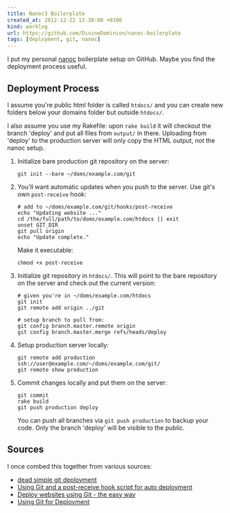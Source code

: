 ```yaml
---
title: Nanoc3 Boilerplate
created_at: 2012-12-22 13:38:00 +0100
kind: worklog
url: https://github.com/DivineDominion/nanoc-boilerplate
tags: [deployment, git, nanoc]
---
```


I put my personal [nanoc](http://nanoc.stoneship.org) boilerplate setup on GitHub.  Maybe you find the deployment process useful.

## Deployment Process

I assume you're public html folder is called `htdocs/` and you can create new folders below your domains folder but outside `htdocs/`.

I also assume you use my Rakefile:  upon `rake build` it will checkout the branch 'deploy' and put all files from `output/` in there.  Uploading from 'deploy' to the production server will only copy the HTML output, not the nanoc setup.

1.  Initialize bare production git repository on the server:

        git init --bare ~/doms/example.com/git
2.  You'll want automatic updates when you push to the server.  Use git's own
    `post-receive` hook:

        # add to ~/doms/example.com/git/hooks/post-receive
        echo "Updating website ..."
        cd /the/full/path/to/doms/example.com/htdocs || exit
        unset GIT_DIR
        git pull origin 
        echo "Update complete."

    Make it executable:

        chmod +x post-receive

3.  Initialize git repository in `htdocs/`.  This will point to the bare
    repository on the server and check out the current version:
    
        # given you're in ~/doms/example.com/htdocs
        git init
        git remote add origin ../git
        
        # setup branch to pull from:
        git config branch.master.remote origin
        git config branch.master.merge refs/heads/deploy
4.  Setup production server locally:

        git remote add production ssh://user@example.com/~/doms/example.com/git/
        git remote show production
5.  Commit changes locally and put them on the server:
        
        git commit
        rake build
        git push production deploy
    
    You can push all branches via `git push production` to backup your code. 
    Only the branch 'deploy' will be visible to the public.

## Sources

I once combed this together from various sources:

<ul class="short">
    <li><a href="http://www.filosophy.org/post/33/dead_simple_git_deployment/">dead simple git deployment</a></li>
    <li><a href="http://www.deanoj.co.uk/programming/git/using-git-and-a-post-receive-hook-script-for-auto-deployment/">Using Git and a post-receive hook script for auto deployment</a></li>
    <li><a href="http://deadlytechnology.com/web-development/deploy-websites-with-git/">Deploy websites using Git - the easy way</a></li>
    <li><a href="http://danbarber.me/using-git-for-deployment/">Using Git for Deployment</a></li>
</ul>
